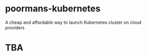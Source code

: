 # poormans-kubernetes
A cheap and affordable way to launch Kubernetes cluster on cloud providers

# TBA
